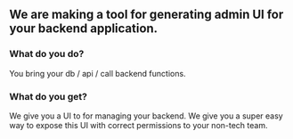 ## We are making a tool for generating admin UI for your backend application.

### What do you do?

You bring your db / api / call backend functions.

### What do you get?

We give you a UI to for managing your backend.
We give you a super easy way to expose this UI with correct permissions to your non-tech team.
